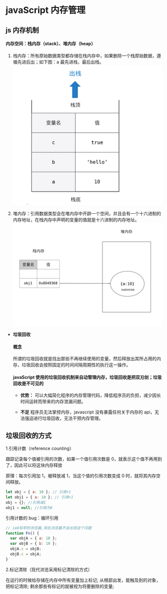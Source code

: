 # javaScript 内存管理

## js 内存机制

#### 内存空间：栈内存（stack）、堆内存（heap）

1. 栈内存：所有原始数据类型都存储在栈内存中，如果删除一个栈原始数据，遵循先进后出；如下图：a 最先进栈，最后出栈。
   ![本地路径](./public/stack.09add5fc.png)

2. 堆内存：引用数据类型会在堆内存中开辟一个空间，并且会有一个十六进制的内存地址，在栈内存中声明的变量的值就是十六进制的内存地址。
   ![本地路径](./public/heap.a7b7d629.png)

- **垃圾回收**

  #### 概念

  所谓的垃圾回收就是找出那些不再继续使用的变量，然后释放出其所占用的内存，垃圾回收会按照固定的时间间隔周期性的执行这一操作。

  #### javaScript 使用的垃圾回收机制来自动管理内存，垃圾回收是把双刃剑；垃圾回收是不可见的

  - **优势：** 可以大幅简化程序的内存管理代码，降低程序员的负担，减少因长时间运转而带来的内存泄漏问题。

  - **不足** 程序员无法掌控内存，javascript 没有暴露任何关于内存的 api，无法强迫进行垃圾回收，无法干预内存管理。

## 垃圾回收的方式

1.引用计数（reference counting）

跟踪记录每个值被引用的次数，如果一个值引用次数是 0，就表示这个值不再用到了，因此可以将这块内存释放

原理：每次引用加 1，被释放减 1，当这个值的引用次数变成 0 时，就将其内存空间释放。

```js
let obj = { a: 10 }; // 引用+1
let obj1 = { a: 10 }; // 引用+1
obj = {}; //引用减1
obj1 = null; //引用为0
```

引用计数的 bug：循环引用

```js
// ie8较早的浏览器,现在浏览器不会出现这个问题
function Fn() {
  var objA = { a: 10 };
  var objB = { b: 10 };
  objA.c = objB;
  objB.c = objA;
}
```

2.标记清除（现代浏览采用标记清除的方式）

在运行的时候给存储在内存中所有变量加上标记; 从根部出发，能触及到的对象，把标记清除; 剩余那些有标记的就被视为将要删除的变量;
